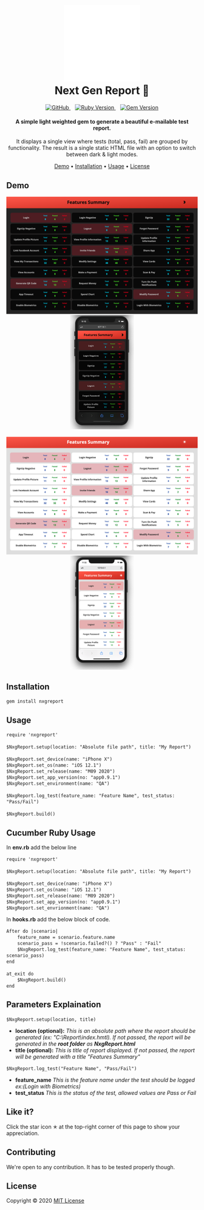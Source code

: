 <h1 align="center">
    <a href="https://github.com/balabharathijayaraman/nxgreport">
        <img src="./demo/Nxg.gif" alt="Markdownify" width="200">
    </a>
    <br> Next Gen Report 💎 <br>
</h1>

<p align="center">
    <a href="#">
        <img alt="GitHub" src="https://img.shields.io/github/license/balabharathijayaraman/nxgreport?color=blue" height="18">
    </a>
    &nbsp;&nbsp;
    <a href="#">
        <img alt="Ruby Version" src="https://img.shields.io/badge/ruby version-2.3.0-red" height="18">
    </a>
    <!-- <a href="#">
        <img src="https://ruby-gem-downloads-badge.herokuapp.com/nxgreport?extension=png" alt="Gem Downloads" height="18">
    </a> -->
    &nbsp;&nbsp;
    <a href="https://badge.fury.io/rb/nxgreport">
        <img src="https://badge.fury.io/rb/nxgreport.svg" alt="Gem Version" height="18">
    </a>
</p>

<h4 align="center">A simple light weighted gem to generate a beautiful e-mailable test report.</h4>
<p align="center">
It displays a single view where tests (total, pass, fail) are grouped by functionality. The result is a single static HTML file with an option to switch between dark & light modes.
</p>

<p align="center">
  <a href="#demo">Demo</a> •
  <a href="#installation">Installation</a> •
  <a href="#usage">Usage</a> •
  <a href="#license">License</a>
</p>

## **Demo**

<div align="center">
    <img src="./demo/dark.png" alt="Markdownify" width="600"> 
    <img src="./demo/mdark.png" alt="Markdownify" height="300">
    <br>
    <br>
    <img src="./demo/light.png" alt="Markdownify" width="600"> 
    <img src="./demo/mlight.png" alt="Markdownify" height="300">
</div>

## **Installation**

    gem install nxgreport

## **Usage**

```
require 'nxgreport'

$NxgReport.setup(location: "Absolute file path", title: "My Report")

$NxgReport.set_device(name: "iPhone X")
$NxgReport.set_os(name: "iOS 12.1")
$NxgReport.set_release(name: "M09 2020")
$NxgReport.set_app_version(no: "app0.9.1")
$NxgReport.set_environment(name: "QA")

$NxgReport.log_test(feature_name: "Feature Name", test_status: "Pass/Fail")

$NxgReport.build()
```

## **Cucumber Ruby Usage**

In **env.rb** add the below line

```
require 'nxgreport'

$NxgReport.setup(location: "Absolute file path", title: "My Report")

$NxgReport.set_device(name: "iPhone X")
$NxgReport.set_os(name: "iOS 12.1")
$NxgReport.set_release(name: "M09 2020")
$NxgReport.set_app_version(no: "app0.9.1")
$NxgReport.set_envrionment(name: "QA")
```

In **hooks.rb** add the below block of code.

```
After do |scenario|
    feature_name = scenario.feature.name
    scenario_pass = !scenario.failed?() ? "Pass" : "Fail"
    $NxgReport.log_test(feature_name: "Feature Name", test_status: scenario_pass)
end

at_exit do
    $NxgReport.build()
end
```

## **Parameters Explaination**

```
$NxgReport.setup(location, title)
```

- **location (optional):** _This is an absolute path where the report should be generated (ex: "C:\Report\index.hmtl). If not passed, the report will be generated in the **root folder** as **NxgReport.html**_
- **title (optional):** _This is title of report displayed. If not passed, the report will be generated with a title "Features Summary"_

```
$NxgReport.log_test("Feature Name", "Pass/Fail")
```

- **feature_name** _This is the feature name under the test should be logged ex:(Login with Biometrics)_
- **test_status** _This is the status of the test, allowed values are Pass or Fail_

## **Like it?**

Click the star icon ✭ at the top-right corner of this page to show your appreciation.

## **Contributing**

We're open to any contribution. It has to be tested properly though.

## **License**

Copyright © 2020 [MIT License](LICENSE)
